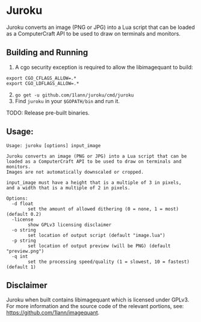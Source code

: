 # Juroku

Juroku converts an image (PNG or JPG) into a Lua script that can be loaded as a
ComputerCraft API to be used to draw on terminals and monitors.

## Building and Running
1. A cgo security exception is required to allow the libimagequant to build:
```
export CGO_CFLAGS_ALLOW=.*
export CGO_LDFLAGS_ALLOW=.*
```
2. `go get -u github.com/1lann/juroku/cmd/juroku`
3. Find `juroku` in your `$GOPATH/bin` and run it.

TODO: Release pre-built binaries.

## Usage:
```
Usage: juroku [options] input_image

Juroku converts an image (PNG or JPG) into a Lua script that can be
loaded as a ComputerCraft API to be used to draw on terminals and monitors.
Images are not automatically downscaled or cropped.

input_image must have a height that is a multiple of 3 in pixels,
and a width that is a multiple of 2 in pixels.

Options:
  -d float
    	set the amount of allowed dithering (0 = none, 1 = most) (default 0.2)
  -license
    	show GPLv3 licensing disclaimer
  -o string
    	set location of output script (default "image.lua")
  -p string
    	set location of output preview (will be PNG) (default "preview.png")
  -q int
    	set the processing speed/quality (1 = slowest, 10 = fastest) (default 1)
```

## Disclaimer

Juroku when built contains libimagequant which is licensed under GPLv3. For more
information and the source code of the relevant portions, see: https://github.com/1lann/imagequant.
